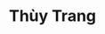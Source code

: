 ---
layout: album_gallery
resource: instagram
title: "Thùy Trang"
description: "Instagram albums of Thùy Trang</br>. Username: _imnotteee"
active: gallery
images:
- image_path: /imnotteee/0/20230706_174404_358177647_2755720601234758_9144233044750135272_n.jpg
  gallery-folder: /gallery/imnotteee/0/
  gallery-name: 0
  gallery-date: March 2025
- image_path: /imnotteee/1/20240825_225946_456890805_1480947856634454_3875366093363310751_n.jpg
  gallery-folder: /gallery/imnotteee/1/
  gallery-name: 1
  gallery-date: March 2025
- image_path: /imnotteee/3/20250115_222458_473936269_9474915625876045_8500938180563175126_n.jpg
  gallery-folder: /gallery/imnotteee/3/
  gallery-name: 3
  gallery-date: March 2025
---